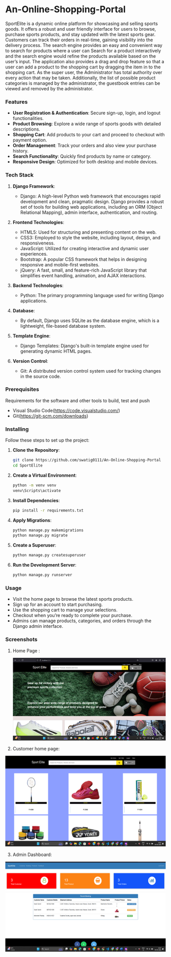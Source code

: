 # An-Online-Shopping-Portal
SportElite is a dynamic online platform for showcasing  and selling sports goods. It offers a robust and user friendly interface for users to browse, purchase sports  products, and stay updated with the latest sports gear. Customers can track their orders in real-time, gaining visibility into the delivery process. The search engine provides an easy and convenient way to search for products where a user can Search for a product interactively and the search engine would refine the products available based on the user’s input. The application also provides a drag and drop feature so that a user can add a product to the shopping cart by dragging the item in to the shopping cart. As the super user, the Administrator has total authority over every action that may be taken. Additionally, the list of possible product categories is managed by the administrator, the guestbook entries can be viewed and removed by the administrator.

### Features
- **User Registration & Authentication**: Secure sign-up, login, and logout functionalities.
- **Product Browsing**: Explore a wide range of sports goods with detailed descriptions.
- **Shopping Cart**: Add products to your cart and proceed to checkout with payment option.
- **Order Management**: Track your orders and also view your purchase history.
- **Search Functionality**: Quickly find products by name or category.
- **Responsive Design**: Optimized for both desktop and mobile devices.

### Tech Stack 
1. **Django Framework**:
   - Django: A high-level Python web framework that encourages rapid development and clean, pragmatic design. Django provides a robust set of tools for building web applications, including an ORM (Object
     Relational Mapping), admin interface, authentication, and routing.
     
2. **Frontend Technologies**:
   - HTML5: Used for structuring and presenting content on the web.
   - CSS3: Employed to style the website, including layout, design, and responsiveness.
   - JavaScript: Utilized for creating interactive and dynamic user experiences.
   - Bootstrap: A popular CSS framework that helps in designing responsive and mobile-first websites.
   - jQuery: A fast, small, and feature-rich JavaScript library that simplifies event handling, animation, and AJAX interactions.
     
3. **Backend Technologies**:
   - Python: The primary programming language used for writing Django applications.
     
4. **Database**:
   - By default, Django uses SQLite as the database engine, which is a lightweight, file-based database system.

5. **Template Engine**:
   - Django Templates: Django's built-in template engine used for generating dynamic HTML pages.

6. **Version Control**:
   - Git: A distributed version control system used for tracking changes in the source code. 

### Prerequisites

Requirements for the software and other tools to build, test and push 
- Visual Studio Code(https://code.visualstudio.com/)
- Git(https://git-scm.com/downloads)
  
### Installing

Follow these steps to set up the project:

1. **Clone the Repository**:
    ```bash
    git clone https://github.com/swatig0111/An-Online-Shopping-Portal
    cd SportElite
    ```

2. **Create a Virtual Environment**:
    ```bash
    python -m venv venv
    venv\Scripts\activate
    ```

3. **Install Dependencies**:
    ```bash
    pip install -r requirements.txt
    ```

4. **Apply Migrations**:
    ```bash
    python manage.py makemigrations
    python manage.py migrate
    ```

5. **Create a Superuser**:
    ```bash
    python manage.py createsuperuser
    ```

6. **Run the Development Server**:
    ```bash
    python manage.py runserver
    ```

### Usage 
- Visit the home page to browse the latest sports products.
- Sign up for an account to start purchasing.
- Use the shopping cart to manage your selections.
- Checkout when you’re ready to complete your purchase.
- Admins can manage products, categories, and orders through the Django admin interface.

### Screenshots 
1. Home Page :
   
   ![Home Page](Screenshots/homepage.png)

2. Customer home page:

  ![Home Page](Screenshots/customerhome.png)

3. Admin Dashboard:

  ![Home Page](Screenshots/admindash.png)
   
   
   
